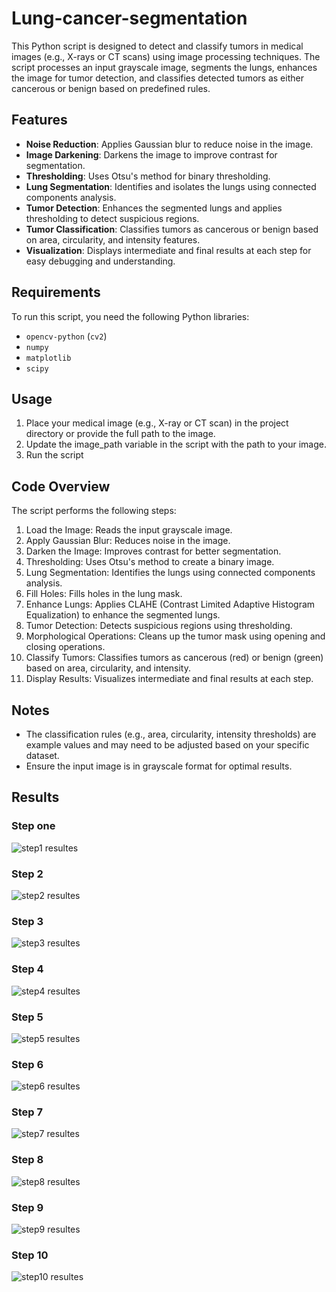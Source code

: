 # Lung-cancer-segmentation

This Python script is designed to detect and classify tumors in medical images (e.g., X-rays or CT scans) using image processing techniques. The script processes an input grayscale image, segments the lungs, enhances the image for tumor detection, and classifies detected tumors as either cancerous or benign based on predefined rules.

## Features
- **Noise Reduction**: Applies Gaussian blur to reduce noise in the image.
- **Image Darkening**: Darkens the image to improve contrast for segmentation.
- **Thresholding**: Uses Otsu's method for binary thresholding.
- **Lung Segmentation**: Identifies and isolates the lungs using connected components analysis.
- **Tumor Detection**: Enhances the segmented lungs and applies thresholding to detect suspicious regions.
- **Tumor Classification**: Classifies tumors as cancerous or benign based on area, circularity, and intensity features.
- **Visualization**: Displays intermediate and final results at each step for easy debugging and understanding.

## Requirements
To run this script, you need the following Python libraries:
- `opencv-python` (`cv2`)
- `numpy`
- `matplotlib`
- `scipy`

## Usage
1. Place your medical image (e.g., X-ray or CT scan) in the project directory or provide the full path to the image.
2. Update the image_path variable in the script with the path to your image.
3. Run the script


## Code Overview
The script performs the following steps:
1. Load the Image: Reads the input grayscale image.
2. Apply Gaussian Blur: Reduces noise in the image.
3. Darken the Image: Improves contrast for better segmentation.
4. Thresholding: Uses Otsu's method to create a binary image.
5. Lung Segmentation: Identifies the lungs using connected components analysis.
6. Fill Holes: Fills holes in the lung mask.
7. Enhance Lungs: Applies CLAHE (Contrast Limited Adaptive Histogram Equalization) to enhance the segmented lungs.
8. Tumor Detection: Detects suspicious regions using thresholding.
9. Morphological Operations: Cleans up the tumor mask using opening and closing operations.
10. Classify Tumors: Classifies tumors as cancerous (red) or benign (green) based on area, circularity, and intensity.
11. Display Results: Visualizes intermediate and final results at each step.



## Notes
- The classification rules (e.g., area, circularity, intensity thresholds) are example values and may need to be adjusted based on your specific dataset.
- Ensure the input image is in grayscale format for optimal results.



## Results
### Step one
![step1 resultes](results/step1.png)

### Step 2
![step2 resultes](results/step2.png)

### Step 3
![step3 resultes](results/step3.png)

### Step 4
![step4 resultes](results/step4.png)

### Step 5
![step5 resultes](results/step5.png)

### Step 6
![step6 resultes](results/step6.png)

### Step 7
![step7 resultes](results/step7.png)

### Step 8
![step8 resultes](results/step8.png)

### Step 9
![step9 resultes](results/step9.png)

### Step 10
![step10 resultes](results/step10.png)

